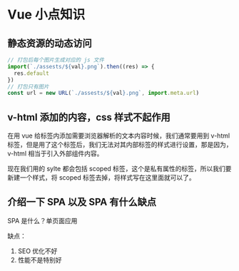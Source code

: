 # Vue 小点知识

## 静态资源的动态访问

```js
// 打包后每个图片生成对应的 js 文件
import(`./assests/${val}.png`).then((res) => {
  res.default
})
// 打包只有图片
const url = new URL(`./assests/${val}.png`, import.meta.url)
```

## v-html 添加的内容，css 样式不起作用

在用 vue 给标签内添加需要浏览器解析的文本内容时候，我们通常要用到 v-html 标签，但是用了这个标签后，我们无法对其内部标签的样式进行设置，那是因为，v-html 相当于引入外部组件内容。

现在我们用的 sylte 都会包括 scoped 标签，这个是私有属性的标签，所以我们要新建一个样式，将 scoped 标签去掉，将样式写在这里面就可以了。

## 介绍一下 SPA 以及 SPA 有什么缺点

SPA 是什么？单页面应用

缺点：

1. SEO 优化不好
2. 性能不是特别好

